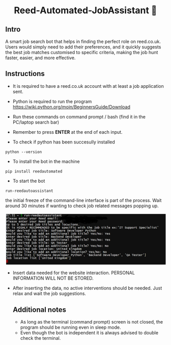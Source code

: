 

 <div align="center">

 # Reed-Automated-JobAssistant 🤖

</div>

## Intro

A smart job search bot that helps in finding the perfect role on reed.co.uk. Users would simply need to add their preferences, and it quickly suggests the best job matches customised to specific criteria, making the job hunt faster, easier, and more effective.

## Instructions 

* It is required to have a reed.co.uk account with at least a job application sent.

* Python is required to run the program https://wiki.python.org/moin/BeginnersGuide/Download


* Run these commands on command prompt / bash (find it in the PC/laptop search bar)

* Remember to press **ENTER** at the end of each input.

* To check if python has been succesully installed
  
 ```
python --version
```

* To install the bot in the machine 

```
pip install reedautomated
```
* To start the bot

```
run-reedautoassistant
```

the initial freeze of the  command-line interface is part of the process. Wait around 30 minutes if wanting to check job related messages popping up.

![Alt text](https://github.com/andrewisoko/Reed-Automated-JobAssistant/blob/main/images/Command-line%20example.png)


* Insert data needed for the website interaction. PERSONAL INFORMATION WILL NOT BE STORED.
* After inserting the data, no active interventions should be needed. Just relax and wait the job suggestions.

  ## Additional notes

  * As long as the terminal (command prompt) screen is not closed, the program should be running even in sleep mode.
  * Even though the bot is independent it is always advised to double check the terminal.


